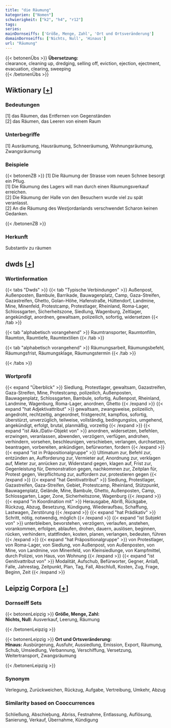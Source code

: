 ```yaml
---
title: "die Räumung"
kategorien: ["Nomen"]
schwierigkeit: ["k2", "h4", "r12"]
tags:
series:
mainDornseiffs: ['Größe, Menge, Zahl', 'Ort und Ortsveränderung']
domainDornseiffs: ['Nichts, Null', 'Hinaus']
url: "Räumung"
---
```


{{< betonenÜbs >}}
**Übersetzung:**  
clearance, cleaning up, dredging, selling off, eviction, ejection, ejectment, evacuation, clearing, sweeping  
{{< /betonenÜbs >}}

## Wiktionary [[+](https://de.wiktionary.org/wiki/Räumung)]

### Bedeutungen
[1] das Räumen, das Entfernen von Gegenständen  
[2] das Räumen, das Leeren von einem Raum  

### Unterbegriffe
[1] Ausräumung, Hausräumung, Schneeräumung, Wohnungsräumung, Zwangsräumung  

### Beispiele
{{< betonenZB >}}
[1] Die Räumung der Strasse vom neuen Schnee besorgt ein Pflug.  
[1] Die Räumung des Lagers will man durch einen Räumungsverkauf erreichen.  
[2] Die Räumung der Halle von den Besuchern wurde viel zu spät veranlasst.  
[2] An die Räumung des Westjordanlands verschwendet Scharon keinen Gedanken.  

{{< /betonenZB >}}
### Herkunft
Substantiv zu räumen  



## dwds [[+](https://www.dwds.de/wb/Räumung)]

### Wortinformation
{{< tabs "Dwds" >}}
{{< tab "Typische Verbindungen" >}}
Außenpost, Außenposten, Bambule, Barrikade, Bauwagenplatz, Camp, Gaza-Streifen, Gazastreifen, Ghetto, Golan-Höhe, Hafenstraße, Hüttendorf, Landmine, Mine, Minenfeld, Protestcamp, Protestlager, Rheinland, Roma-Lager, Schlossgarten, Sicherheitszone, Siedlung, Wagenburg, Zeltlager, angekündigt, anordnen, gewaltsam, polizeilich, sofortig, widersetzen
{{< /tab >}}

{{< tab "alphabetisch vorangehend" >}}
Raumtransporter, Raumtonfilm, Raumton, Raumtiefe, Raumtextilien
{{< /tab >}}

{{< tab "alphabetisch vorangehend" >}}
Räumungsarbeit, Räumungsbefehl, Räumungsfrist, Räumungsklage, Räumungstermin
{{< /tab >}}

{{< /tabs >}}

### Wortprofil
{{< expand "Überblick" >}} Siedlung, Protestlager, gewaltsam, Gazastreifen, Gaza-Streifen, Mine, Protestcamp, polizeilich, Außenposten, Bauwagenplatz, Schlossgarten, Bambule, sofortig, Außenpost, Rheinland, Landmine, Wagenburg, Roma-Lager, anordnen, Ghetto {{< /expand >}}
{{< expand "hat Adjektivattribut" >}} gewaltsam, zwangsweise, polizeilich, angedroht, rechtzeitig, angeordnet, fristgerecht, kampflos, sofortig, überstürzt, unverzüglich, teilweise, vollständig, bedingungslos, umgehend, angekündigt, erfolgt, brutal, planmäßig, vorzeitig {{< /expand >}}
{{< expand "ist Akk./Dativ-Objekt von" >}} anordnen, widersetzen, befehlen, erzwingen, veranlassen, abwenden, verzögern, verfügen, androhen, verhindern, vorsehen, beschleunigen, verschieben, verlangen, durchsetzen, beantragen, vorbereiten, ankündigen, befürworten, fordern {{< /expand >}}
{{< expand "ist in Präpositionalgruppe" >}} Ultimatum zur, Befehl zur, entzünden an, Aufforderung zur, Vermieter auf, Anordnung zur, verklagen auf, Mieter zur, anrücken zur, Widerstand gegen, klagen auf, Frist zur, Gegenleistung für, Demonstration gegen, nachkommen zur, Zeitplan für, Protest gegen, Verpflichtung zur, auffordern zur, protestieren gegen {{< /expand >}}
{{< expand "hat Genitivattribut" >}} Siedlung, Protestlager, Gazastreifen, Gaza-Streifen, Gebiet, Protestcamp, Rheinland, Stützpunkt, Bauwagenplatz, Gelände, Mine, Bambule, Ghetto, Außenposten, Camp, Schlossgarten, Lager, Zone, Sicherheitszone, Wagenburg {{< /expand >}}
{{< expand "in Koordination mit" >}} Herausgabe, Abriß, Rückgabe, Rückzug, Abzug, Besetzung, Kündigung, Wiederaufbau, Schaffung, Lastwagen, Zerstörung {{< /expand >}}
{{< expand "hat Prädikativ" >}} Schritt, nötig, notwendig, möglich {{< /expand >}}
{{< expand "ist Subjekt von" >}} unterbleiben, bevorstehen, verzögern, verlaufen, anstehen, vorankommen, erfolgen, ablaufen, drohen, dauern, auslösen, beginnen, rücken, verhindern, stattfinden, kosten, planen, verlangen, bedeuten, führen {{< /expand >}}
{{< expand "hat Präpositionalgruppe" >}} von Protestlager, von Roma-Lager, von Siedlung, von Außenpost, von Außenposten, von Mine, von Landmine, von Minenfeld, von Kleinsiedlunge, von Kampfmittel, durch Polizei, von Haus, von Wohnung {{< /expand >}}
{{< expand "ist Genitivattribut von" >}} Modalität, Aufschub, Befürworter, Gegner, Anlaß, Falle, Jahrestag, Zeitpunkt, Plan, Tag, Fall, Abschluß, Kosten, Zug, Frage, Beginn, Zeit {{< /expand >}}

## Leipzig Corpora [[+](https://corpora.uni-leipzig.de/en/res?word=Räumung&corpusId=deu_newscrawl-public_2018)]

### Dornseiff Sets
{{< betonenLeipzig >}}
**Größe, Menge, Zahl:**  
**Nichts, Null:** Ausverkauf, Leerung, Räumung  

{{< /betonenLeipzig >}}


{{< betonenLeipzig >}}
**Ort und Ortsveränderung:**  
**Hinaus:** Ausbürgerung, Ausfuhr, Aussiedlung, Emission, Export, Räumung, Schub, Umsiedlung, Verbannung, Verschiffung, Versetzung, Weitertransport, Zwangsräumung  

{{< /betonenLeipzig >}}

### Synonym
Verlegung, Zurückweichen, Rückzug, Aufgabe, Vertreibung, Umkehr, Abzug


### Similarity based on Cooccurrences
Schließung, Abschiebung, Abriss, Festnahme, Entlassung, Auflösung, Sanierung, Verkauf, Übernahme, Kündigung

